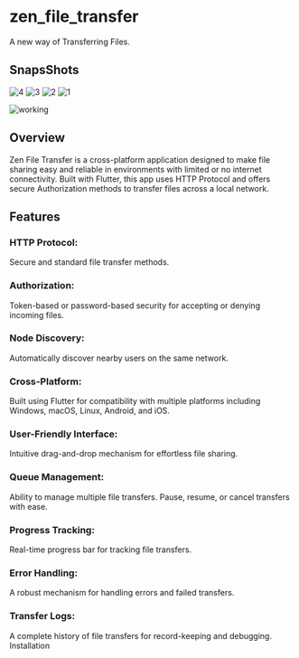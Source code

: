 # zen_file_transfer

A new way of Transferring Files.

## SnapsShots

![4](https://github.com/KezTech/Zen_File_Transfer/assets/38223934/d1560261-dab2-4352-bb87-c0d70ad7d98c)
![3](https://github.com/KezTech/Zen_File_Transfer/assets/38223934/e7aa693f-8a93-46e9-b069-cc798d6dd126)
![2](https://github.com/KezTech/Zen_File_Transfer/assets/38223934/d5248188-dee9-4346-b9d7-369d6e4bf07e)
![1](https://github.com/KezTech/Zen_File_Transfer/assets/38223934/0c74bf0e-c3c8-455c-99d8-c906498c0872)



![working](https://github.com/KezTech/Zen_File_Transfer/assets/38223934/d1f0e9e4-5eff-4c88-b77a-d93fe7318283)




## Overview
Zen File Transfer is a cross-platform application designed to make file sharing easy and reliable in environments with limited or no internet connectivity. Built with Flutter, this app uses HTTP Protocol and offers secure Authorization methods to transfer files across a local network.

## Features
### HTTP Protocol: 
Secure and standard file transfer methods.
### Authorization: 
Token-based or password-based security for accepting or denying incoming files.
### Node Discovery: 
Automatically discover nearby users on the same network.
### Cross-Platform:
Built using Flutter for compatibility with multiple platforms including Windows, macOS, Linux, Android, and iOS.
### User-Friendly Interface:
Intuitive drag-and-drop mechanism for effortless file sharing.
### Queue Management:
Ability to manage multiple file transfers. Pause, resume, or cancel transfers with ease.
### Progress Tracking:
Real-time progress bar for tracking file transfers.
### Error Handling: 
A robust mechanism for handling errors and failed transfers.
### Transfer Logs:
A complete history of file transfers for record-keeping and debugging.
Installation

